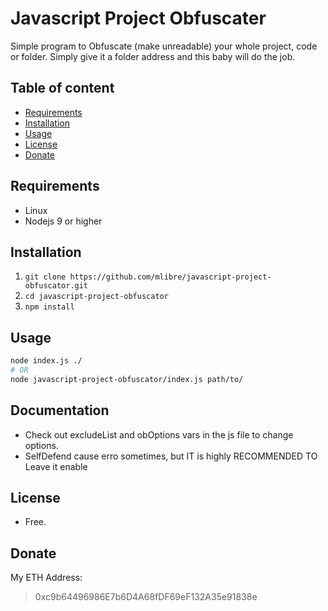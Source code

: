 # Javascript Project Obfuscater
Simple program to Obfuscate (make unreadable) your whole project, code or folder.
Simply give it a folder address and this baby will do the job. 

## Table of content
+ [Requirements](#requirements)
+ [Installation](#installation)
+ [Usage](#usage)
+ [License](#license)
+ [Donate](#donate)

## Requirements
+ Linux
+ Nodejs 9 or higher

## Installation
1. `git clone https://github.com/mlibre/javascript-project-obfuscator.git`
2. `cd javascript-project-obfuscator`
3. `npm install`

## Usage
~~~bash
node index.js ./
# OR
node javascript-project-obfuscator/index.js path/to/
~~~

## Documentation
* Check out excludeList and obOptions vars in the js file to change options.
* SelfDefend cause erro sometimes, but IT is highly RECOMMENDED TO Leave it enable

## License
* Free.

## Donate
My ETH Address:
> 0xc9b64496986E7b6D4A68fDF69eF132A35e91838e
